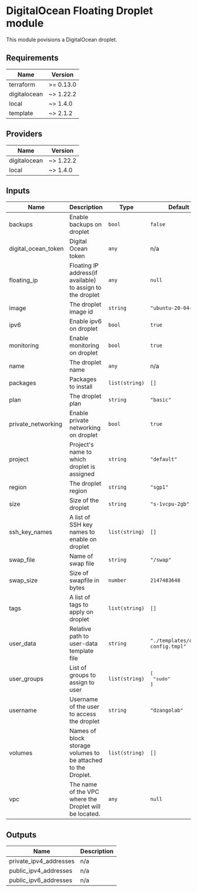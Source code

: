 # DigitalOcean Floating Droplet module

This module povisions a DigitalOcean droplet.

<!-- BEGINNING OF PRE-COMMIT-TERRAFORM DOCS HOOK -->
## Requirements

| Name         | Version   |
| ------------ | --------- |
| terraform    | >= 0.13.0 |
| digitalocean | ~> 1.22.2 |
| local        | ~> 1.4.0  |
| template     | ~> 2.1.2  |

## Providers

| Name         | Version   |
| ------------ | --------- |
| digitalocean | ~> 1.22.2 |
| local        | ~> 1.4.0  |

## Inputs

| Name                  | Description                                                   | Type           | Default                           | Required |
| --------------------- | ------------------------------------------------------------- | -------------- | --------------------------------- | :------: |
| backups               | Enable backups on droplet                                     | `bool`         | `false`                           |    no    |
| digital\_ocean\_token | Digital Ocean token                                           | `any`          | n/a                               |   yes    |
| floating\_ip          | Floating IP address(if available) to assign to the droplet    | `any`          | `null`                            |    no    |
| image                 | The droplet image id                                          | `string`       | `"ubuntu-20-04-x64"`              |    no    |
| ipv6                  | Enable ipv6 on droplet                                        | `bool`         | `true`                            |    no    |
| monitoring            | Enable monitoring on droplet                                  | `bool`         | `true`                            |    no    |
| name                  | The droplet name                                              | `any`          | n/a                               |   yes    |
| packages              | Packages to install                                           | `list(string)` | `[]`                              |    no    |
| plan                  | The droplet plan                                              | `string`       | `"basic"`                         |    no    |
| private\_networking   | Enable private networking on droplet                          | `bool`         | `true`                            |    no    |
| project               | Project's name to which droplet is assigned                   | `string`       | `"default"`                       |    no    |
| region                | The droplet region                                            | `string`       | `"sgp1"`                          |    no    |
| size                  | Size of the droplet                                           | `string`       | `"s-1vcpu-2gb"`                   |    no    |
| ssh\_key\_names       | A list of SSH key names to enable on droplet                  | `list(string)` | `[]`                              |    no    |
| swap\_file            | Name of swap file                                             | `string`       | `"/swap"`                         |    no    |
| swap\_size            | Size of swapfile in bytes                                     | `number`       | `2147483648`                      |    no    |
| tags                  | A list of tags to apply on droplet                            | `list(string)` | `[]`                              |    no    |
| user\_data            | Relative path to user-data template file                      | `string`       | `"./templates/cloud-config.tmpl"` |    no    |
| user\_groups          | List of groups to assign to user                              | `list(string)` | <pre>[<br>  "sudo"<br>]</pre>     |    no    |
| username              | Username of the user to access the droplet                    | `string`       | `"dzangolab"`                     |    no    |
| volumes               | Names of block storage volumes to be attached to the Droplet. | `list(string)` | `[]`                              |    no    |
| vpc                   | The name of the VPC where the Droplet will be located.        | `any`          | `null`                            |    no    |

## Outputs

| Name                     | Description |
| ------------------------ | ----------- |
| private\_ipv4\_addresses | n/a         |
| public\_ipv4\_addresses  | n/a         |
| public\_ipv6\_addresses  | n/a         |

<!-- END OF PRE-COMMIT-TERRAFORM DOCS HOOK -->
